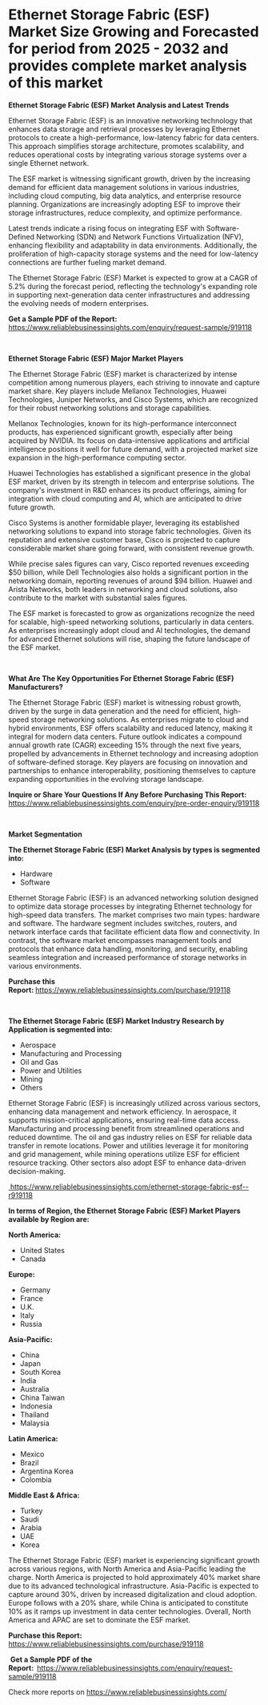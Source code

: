 <p><h1>Ethernet Storage Fabric (ESF) Market Size Growing and Forecasted for period from 2025 - 2032 and provides complete market analysis of this market</h1></p><p><strong>Ethernet Storage Fabric (ESF) Market Analysis and Latest Trends</strong></p>
<p><p>Ethernet Storage Fabric (ESF) is an innovative networking technology that enhances data storage and retrieval processes by leveraging Ethernet protocols to create a high-performance, low-latency fabric for data centers. This approach simplifies storage architecture, promotes scalability, and reduces operational costs by integrating various storage systems over a single Ethernet network. </p><p>The ESF market is witnessing significant growth, driven by the increasing demand for efficient data management solutions in various industries, including cloud computing, big data analytics, and enterprise resource planning. Organizations are increasingly adopting ESF to improve their storage infrastructures, reduce complexity, and optimize performance. </p><p>Latest trends indicate a rising focus on integrating ESF with Software-Defined Networking (SDN) and Network Functions Virtualization (NFV), enhancing flexibility and adaptability in data environments. Additionally, the proliferation of high-capacity storage systems and the need for low-latency connections are further fueling market demand. </p><p>The Ethernet Storage Fabric (ESF) Market is expected to grow at a CAGR of 5.2% during the forecast period, reflecting the technology's expanding role in supporting next-generation data center infrastructures and addressing the evolving needs of modern enterprises.</p></p>
<p><strong>Get a Sample PDF of the Report:&nbsp;</strong> <a href="https://www.reliablebusinessinsights.com/enquiry/request-sample/919118?utm_campaign=84&utm_medium=2&utm_source=Github&utm_content=ia&utm_term=11032025&utm_id=ethernet-storage-fabric-esf">https://www.reliablebusinessinsights.com/enquiry/request-sample/919118</a></p>
<p>&nbsp;</p>
<p><strong>Ethernet Storage Fabric (ESF) Major Market Players</strong></p>
<p><p>The Ethernet Storage Fabric (ESF) market is characterized by intense competition among numerous players, each striving to innovate and capture market share. Key players include Mellanox Technologies, Huawei Technologies, Juniper Networks, and Cisco Systems, which are recognized for their robust networking solutions and storage capabilities.</p><p>Mellanox Technologies, known for its high-performance interconnect products, has experienced significant growth, especially after being acquired by NVIDIA. Its focus on data-intensive applications and artificial intelligence positions it well for future demand, with a projected market size expansion in the high-performance computing sector.</p><p>Huawei Technologies has established a significant presence in the global ESF market, driven by its strength in telecom and enterprise solutions. The company's investment in R&D enhances its product offerings, aiming for integration with cloud computing and AI, which are anticipated to drive future growth.</p><p>Cisco Systems is another formidable player, leveraging its established networking solutions to expand into storage fabric technologies. Given its reputation and extensive customer base, Cisco is projected to capture considerable market share going forward, with consistent revenue growth.</p><p>While precise sales figures can vary, Cisco reported revenues exceeding $50 billion, while Dell Technologies also holds a significant portion in the networking domain, reporting revenues of around $94 billion. Huawei and Arista Networks, both leaders in networking and cloud solutions, also contribute to the market with substantial sales figures.</p><p>The ESF market is forecasted to grow as organizations recognize the need for scalable, high-speed networking solutions, particularly in data centers. As enterprises increasingly adopt cloud and AI technologies, the demand for advanced Ethernet solutions will rise, shaping the future landscape of the ESF market.</p></p>
<p>&nbsp;</p>
<p><strong>What Are The Key Opportunities For Ethernet Storage Fabric (ESF) Manufacturers?</strong></p>
<p><p>The Ethernet Storage Fabric (ESF) market is witnessing robust growth, driven by the surge in data generation and the need for efficient, high-speed storage networking solutions. As enterprises migrate to cloud and hybrid environments, ESF offers scalability and reduced latency, making it integral for modern data centers. Future outlook indicates a compound annual growth rate (CAGR) exceeding 15% through the next five years, propelled by advancements in Ethernet technology and increasing adoption of software-defined storage. Key players are focusing on innovation and partnerships to enhance interoperability, positioning themselves to capture expanding opportunities in the evolving storage landscape.</p></p>
<p><strong>Inquire or Share Your Questions If Any Before Purchasing This Report:</strong> <a href="https://www.reliablebusinessinsights.com/enquiry/pre-order-enquiry/919118?utm_campaign=84&utm_medium=2&utm_source=Github&utm_content=ia&utm_term=11032025&utm_id=ethernet-storage-fabric-esf">https://www.reliablebusinessinsights.com/enquiry/pre-order-enquiry/919118</a></p>
<p>&nbsp;</p>
<p><strong>Market Segmentation</strong></p>
<p><strong>The Ethernet Storage Fabric (ESF) Market Analysis by types is segmented into:</strong></p>
<p><ul><li>Hardware</li><li>Software</li></ul></p>
<p><p>Ethernet Storage Fabric (ESF) is an advanced networking solution designed to optimize data storage processes by integrating Ethernet technology for high-speed data transfers. The market comprises two main types: hardware and software. The hardware segment includes switches, routers, and network interface cards that facilitate efficient data flow and connectivity. In contrast, the software market encompasses management tools and protocols that enhance data handling, monitoring, and security, enabling seamless integration and increased performance of storage networks in various environments.</p></p>
<p><strong>Purchase this Report:&nbsp;</strong><a href="https://www.reliablebusinessinsights.com/purchase/919118?utm_campaign=84&utm_medium=2&utm_source=Github&utm_content=ia&utm_term=11032025&utm_id=ethernet-storage-fabric-esf">https://www.reliablebusinessinsights.com/purchase/919118</a></p>
<p>&nbsp;</p>
<p><strong>The Ethernet Storage Fabric (ESF) Market Industry Research by Application is segmented into:</strong></p>
<p><ul><li>Aerospace</li><li>Manufacturing and Processing</li><li>Oil and Gas</li><li>Power and Utilities</li><li>Mining</li><li>Others</li></ul></p>
<p><p>Ethernet Storage Fabric (ESF) is increasingly utilized across various sectors, enhancing data management and network efficiency. In aerospace, it supports mission-critical applications, ensuring real-time data access. Manufacturing and processing benefit from streamlined operations and reduced downtime. The oil and gas industry relies on ESF for reliable data transfer in remote locations. Power and utilities leverage it for monitoring and grid management, while mining operations utilize ESF for efficient resource tracking. Other sectors also adopt ESF to enhance data-driven decision-making.</p></p>
<p><a href="https://www.reliablebusinessinsights.com/ethernet-storage-fabric-esf--r919118?utm_campaign=84&utm_medium=2&utm_source=Github&utm_content=ia&utm_term=11032025&utm_id=ethernet-storage-fabric-esf">&nbsp;https://www.reliablebusinessinsights.com/ethernet-storage-fabric-esf--r919118</a></p>
<p><strong>In terms of Region, the Ethernet Storage Fabric (ESF) Market Players available by Region are:</strong></p>
<p>
    <p> <strong> North America: </strong>
        <ul>
            <li>United States</li>
            <li>Canada</li>
        </ul>
        </p> 
    <p> <strong> Europe: </strong>
        <ul>
            <li>Germany</li>
            <li>France</li>
            <li>U.K.</li>
            <li>Italy</li>
            <li>Russia</li>
        </ul>
        </p> 
    <p> <strong> Asia-Pacific: </strong>
        <ul>
            <li>China</li>
            <li>Japan</li>
            <li>South Korea</li>
            <li>India</li>
            <li>Australia</li>
            <li>China Taiwan</li>
            <li>Indonesia</li>
            <li>Thailand</li>
            <li>Malaysia</li>
        </ul>
        </p> 
    <p> <strong> Latin America: </strong>
        <ul>
            <li>Mexico</li>
            <li>Brazil</li>
            <li>Argentina Korea</li>
            <li>Colombia</li>
        </ul>
        </p> 
    <p> <strong> Middle East & Africa: </strong>
        <ul>
            <li>Turkey</li>
            <li>Saudi</li>
            <li>Arabia</li>
            <li>UAE</li>
            <li>Korea</li>
        </ul>
    </p>
    </p>
<p><p>The Ethernet Storage Fabric (ESF) market is experiencing significant growth across various regions, with North America and Asia-Pacific leading the charge. North America is projected to hold approximately 40% market share due to its advanced technological infrastructure. Asia-Pacific is expected to capture around 30%, driven by increased digitalization and cloud adoption. Europe follows with a 20% share, while China is anticipated to constitute 10% as it ramps up investment in data center technologies. Overall, North America and APAC are set to dominate the ESF market.</p></p>
<p><strong>Purchase this Report: </strong><a href="https://www.reliablebusinessinsights.com/purchase/919118?utm_campaign=84&utm_medium=2&utm_source=Github&utm_content=ia&utm_term=11032025&utm_id=ethernet-storage-fabric-esf">https://www.reliablebusinessinsights.com/purchase/919118</a></p>
<p>&nbsp;<strong>Get a Sample PDF of the Report:&nbsp;&nbsp;</strong><a href="https://www.reliablebusinessinsights.com/enquiry/request-sample/919118?utm_campaign=84&utm_medium=2&utm_source=Github&utm_content=ia&utm_term=11032025&utm_id=ethernet-storage-fabric-esf">https://www.reliablebusinessinsights.com/enquiry/request-sample/919118</a></p>
<p><strong></strong></p>
<p>Check more reports on <a href="https://www.reliablebusinessinsights.com/?utm_campaign=84&utm_medium=2&utm_source=Github&utm_content=ia&utm_term=11032025&utm_id=ethernet-storage-fabric-esf">https://www.reliablebusinessinsights.com/</a></p>